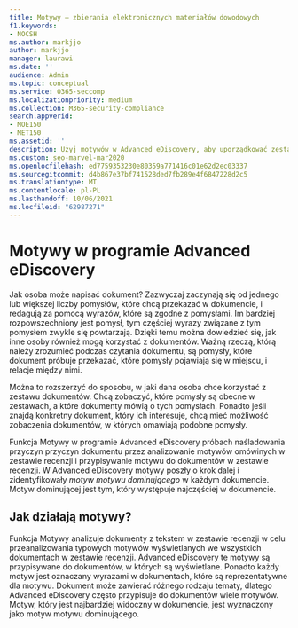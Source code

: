 ```yaml
---
title: Motywy — zbierania elektronicznych materiałów dowodowych
f1.keywords:
- NOCSH
ms.author: markjjo
author: markjjo
manager: laurawi
ms.date: ''
audience: Admin
ms.topic: conceptual
ms.service: O365-seccomp
ms.localizationpriority: medium
ms.collection: M365-security-compliance
search.appverid:
- MOE150
- MET150
ms.assetid: ''
description: Użyj motywów w Advanced eDiscovery, aby uporządkować zestawy recenzji, znajdując motyw motywu dominującego w każdym dokumencie.
ms.custom: seo-marvel-mar2020
ms.openlocfilehash: ed7759353230e80359a771416c01e62d2ec03337
ms.sourcegitcommit: d4b867e37bf741528ded7fb289e4f6847228d2c5
ms.translationtype: MT
ms.contentlocale: pl-PL
ms.lasthandoff: 10/06/2021
ms.locfileid: "62987271"
---
```

# <a name="themes-in-advanced-ediscovery"></a>Motywy w programie Advanced eDiscovery

Jak osoba może napisać dokument? Zazwyczaj zaczynają się od jednego lub większej liczby pomysłów, które chcą przekazać w dokumencie, i redagują za pomocą wyrazów, które są zgodne z pomysłami. Im bardziej rozpowszechniony jest pomysł, tym częściej wyrazy związane z tym pomysłem zwykle się powtarzają. Dzięki temu można dowiedzieć się, jak inne osoby również mogą korzystać z dokumentów. Ważną rzeczą, którą należy zrozumieć podczas czytania dokumentu, są pomysły, które dokument próbuje przekazać, które pomysły pojawiają się w miejscu, i relacje między nimi.

Można to rozszerzyć do sposobu, w jaki dana osoba chce korzystać z zestawu dokumentów. Chcą zobaczyć, które pomysły są obecne w zestawach, a które dokumenty mówią o tych pomysłach. Ponadto jeśli znajdą konkretny dokument, który ich interesuje, chcą mieć możliwość zobaczenia dokumentów, w których omawiają podobne pomysły.

Funkcja Motywy w programie Advanced eDiscovery próbach naśladowania przyczyn przyczyn dokumentu przez analizowanie motywów omówinych w zestawie  recenzji i przypisywanie motywu do dokumentów w zestawie recenzji. W Advanced eDiscovery motywy poszły o krok dalej i zidentyfikowały *motyw motywu dominującego* w każdym dokumencie. Motyw dominującej jest tym, który występuje najczęściej w dokumencie.

## <a name="how-does-themes-work"></a>Jak działają motywy?

Funkcja Motywy analizuje dokumenty z tekstem w zestawie recenzji w celu przeanalizowania typowych motywów wyświetlanych we wszystkich dokumentach w zestawie recenzji. Advanced eDiscovery te motywy są przypisywane do dokumentów, w których są wyświetlane. Ponadto każdy motyw jest oznaczany wyrazami w dokumentach, które są reprezentatywne dla motywu. Dokument może zawierać różnego rodzaju tematy, dlatego Advanced eDiscovery często przypisuje do dokumentów wiele motywów. Motyw, który jest najbardziej widoczny w dokumencie, jest wyznaczony jako motyw motywu dominującego.
